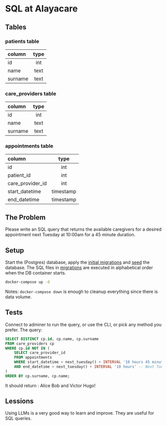 # SQL at Alayacare

## Tables

### patients table

| column  | type |
| :------ | :--: |
| id      | int  |
| name    | text |
| surname | text |

### care_providers table

| column  | type |
| :------ | :--: |
| id      | int  |
| name    | text |
| surname | text |

### appointments table

| column           |   type    |
| :--------------- | :-------: |
| id               |    int    |
| patient_id       |    int    |
| care_provider_id |    int    |
| start_datetime   | timestamp |
| end_datetime     | timestamp |

## The Problem

Please write an SQL query that returns the available caregivers for a desired appointment next Tuesday at 10:00am for a 45 minute duration.

## Setup

Start the (Postgres) database, apply the [initial migrations](migrations/init.sql) and [seed](migrations/seed.sql) the database.
The SQL files in [migrations](migrations) are executed in alphabetical order when the DB container starts.

```sh
docker-compose up -d
```

Notes: `docker-compose down` is enough to cleanup everything since there is data volume.

## Tests

Connect to adminer to run the query, or use the CLI, or pick any method you prefer.
The query:

```sql
SELECT DISTINCT cp.id, cp.name, cp.surname
FROM care_providers cp
WHERE cp.id NOT IN (
    SELECT care_provider_id
    FROM appointments
    WHERE start_datetime < next_tuesday() + INTERVAL '10 hours 45 minutes' -- Next Tuesday + 45 minutes
    AND end_datetime > next_tuesday() + INTERVAL '10 hours' -- Next Tuesday at 10:00 AM
)
ORDER BY cp.surname, cp.name;
```

It should return : Alice Bob and Victor Hugo!

## Lessions

Using LLMs is a very good way to learn and improve. They are useful for SQL queries.
